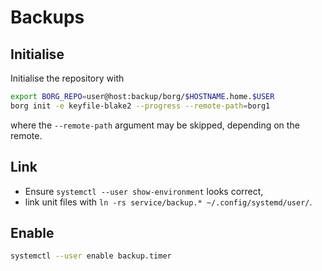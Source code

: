 # Backups

## Initialise

Initialise the repository with

```sh
export BORG_REPO=user@host:backup/borg/$HOSTNAME.home.$USER
borg init -e keyfile-blake2 --progress --remote-path=borg1
```
where the `--remote-path` argument may be skipped, depending on the remote.

## Link

* Ensure `systemctl --user show-environment` looks correct,
* link unit files with `ln -rs service/backup.* ~/.config/systemd/user/`.

## Enable

```sh
systemctl --user enable backup.timer
```
